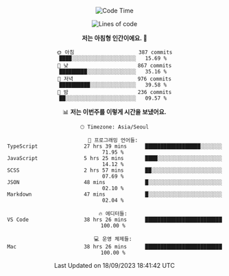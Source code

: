 <div align='center'>
 
<!--START_SECTION:waka-->
![Code Time](http://img.shields.io/badge/Code%20Time-2%2C976%20hrs%2026%20mins-blue)

![Lines of code](https://img.shields.io/badge/%EC%A0%80%EB%8A%94%20%EC%97%AC%ED%83%9C%EA%B9%8C%EC%A7%80%20-1.2%20million%20%EC%A4%84%EC%9D%98%20%EC%BD%94%EB%93%9C%EB%A5%BC%20%EC%9E%91%EC%84%B1%ED%96%88%EC%96%B4%EC%9A%94.-blue)

**저는 아침형 인간이에요. 🐤** 

```text
🌞 아침                     387 commits         ████░░░░░░░░░░░░░░░░░░░░░   15.69 % 
🌆 낮　                     867 commits         █████████░░░░░░░░░░░░░░░░   35.16 % 
🌃 저녁                     976 commits         ██████████░░░░░░░░░░░░░░░   39.58 % 
🌙 밤　                     236 commits         ██░░░░░░░░░░░░░░░░░░░░░░░   09.57 % 
```


📊 **저는 이번주를 이렇게 시간을 보냈어요.** 

```text
🕑︎ Timezone: Asia/Seoul

💬 프로그래밍 언어들: 
TypeScript               27 hrs 39 mins      ██████████████████░░░░░░░   71.95 % 
JavaScript               5 hrs 25 mins       ████░░░░░░░░░░░░░░░░░░░░░   14.12 % 
SCSS                     2 hrs 57 mins       ██░░░░░░░░░░░░░░░░░░░░░░░   07.69 % 
JSON                     48 mins             █░░░░░░░░░░░░░░░░░░░░░░░░   02.10 % 
Markdown                 47 mins             █░░░░░░░░░░░░░░░░░░░░░░░░   02.04 % 

🔥 에디터들: 
VS Code                  38 hrs 26 mins      █████████████████████████   100.00 % 

💻 운영 체제들: 
Mac                      38 hrs 26 mins      █████████████████████████   100.00 % 
```


 Last Updated on 18/09/2023 18:41:42 UTC
<!--END_SECTION:waka-->
 </div>
<!---
Emewjin/Emewjin is a ✨ special ✨ repository because its `README.md` (this file) appears on your GitHub profile.
You can click the Preview link to take a look at your changes.
--->
